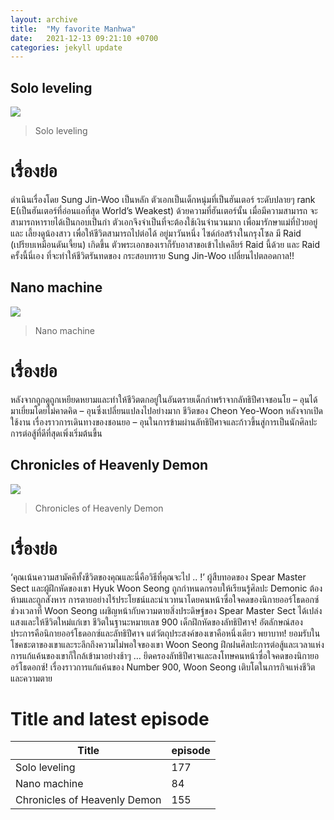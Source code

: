 ```yaml
---
layout: archive
title:  "My favorite Manhwa"
date:   2021-12-13 09:21:10 +0700
categories: jekyll update
---
```



## Solo leveling
![](https://cf.shopee.co.th/file/2c9eef5bb1301bd0900ec50885b9825c)
>Solo leveling


# เรื่องย่อ
 ดำเนินเรื่องโดย Sung Jin-Woo เป็นหลัก ตัวเอกเป็นเด็กหนุ่มที่เป็นฮันเตอร์ ระดับปลายๆ rank E(เป็นฮันเตอร์ที่อ่อนแอที่สุด World’s Weakest) ด้วยความที่ฮันเตอร์นั้น เมื่อมีความสามารถ จะสามารถหารายได้เป็นกอบเป็นกำ ตัวเอกจึงจำเป็นที่จะต้องใช้เงินจำนวนมาก เพื่อมารักษาแม่ที่ป่วยอยู่ และ เลี้ยงดูน้องสาว เพื่อให้ชีวิตสามารถไปต่อได้ อยู่มาวันหนึ่ง ไซด์ก่อสร้างในกรุงโซล มี Raid (เปรียบเหมือนดันเจี้ยน) เกิดขึ้น ตัวพระเอกของเราก็รับอาสาขอเข้าไปเคลียร์ Raid นี้ด้วย และ Raid ครั้งนี้นี่เอง ที่จะทำให้ชีวิตรันทดของ กระสอบทราย Sung Jin-Woo เปลี่ยนไปตลอดกาล!!


## Nano machine
![](https://i0.wp.com/god-manga.com/wp-content/uploads/2021/12/nano_cover.jpg)
>Nano machine


# เรื่องย่อ
 หลังจากถูกดูถูกเหยียดหยามและทำให้ชีวิตตกอยู่ในอันตรายเด็กกำพร้าจากลัทธิปีศาจชอนโย – อุนได้มาเยี่ยมโดยไม่คาดคิด – อุนซึ่งเปลี่ยนแปลงไปอย่างมาก ชีวิตของ Cheon Yeo-Woon หลังจากเปิดใช้งาน เรื่องราวการเดินทางของชอนยอ – อุนในการข้ามผ่านลัทธิปีศาจและก้าวขึ้นสู่การเป็นนักศิลปะการต่อสู้ที่ดีที่สุดเพิ่งเริ่มต้นขึ้น


## Chronicles of Heavenly Demon
![](https://murim-manga.com/wp-content/uploads/2021/11/chronicles-s2-poster.jpeg)
>Chronicles of Heavenly Demon


# เรื่องย่อ
 ‘คุณเน้นความสามัคคีทั้งชีวิตของคุณและนี่คือวิธีที่คุณจะไป .. !’ ผู้สืบทอดของ Spear Master Sect และผู้ฝึกหัดของเขา Hyuk Woon Seong ถูกกำหนดกรอบให้เรียนรู้ศิลปะ Demonic ต้องห้ามและถูกสังหาร การตายอย่างไร้ประโยชน์และน่าเวทนาโดยคนหน้าซื่อใจคดของนิกายออร์โธดอกซ์ ช่วงเวลาที่ Woon Seong เผชิญหน้ากับความตายสิ่งประดิษฐ์ของ Spear Master Sect ได้เปล่งแสงและให้ชีวิตใหม่แก่เขา ชีวิตในฐานะหมายเลข 900 เด็กฝึกหัดของลัทธิปีศาจ! อัตลักษณ์สองประการคือนิกายออร์โธดอกซ์และลัทธิปีศาจ แต่วัตถุประสงค์ของเขาคือหนึ่งเดียว พยาบาท! ยอมรับในโชคชะตาของเขาและระลึกถึงความไม่พอใจของเขา Woon Seong ฝึกฝนศิลปะการต่อสู้และเวลาแห่งการแก้แค้นของเขาก็ใกล้เข้ามาอย่างช้าๆ … ยึดครองลัทธิปีศาจและลงโทษคนหน้าซื่อใจคดของนิกายออร์โธดอกซ์! เรื่องราวการแก้แค้นของ Number 900, Woon Seong เติบโตในภารกิจแห่งชีวิตและความตาย

# Title and latest episode

Title          | episode
-------------  | -------------
Solo leveling  | 177
Nano machine   | 84
Chronicles of Heavenly Demon | 155

